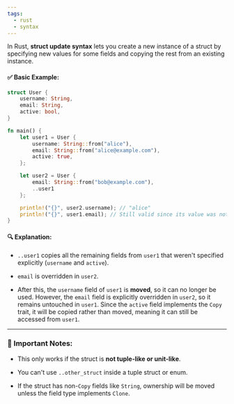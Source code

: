 ```yaml
---
tags:
  - rust
  - syntax
---
```


In Rust, **struct update syntax** lets you create a new instance of a struct by specifying new values for some fields and copying the rest from an existing instance.

#### ✅ Basic Example:

```rust
struct User {
    username: String,
    email: String,
    active: bool,
}

fn main() {
    let user1 = User {
        username: String::from("alice"),
        email: String::from("alice@example.com"),
        active: true,
    };

    let user2 = User {
        email: String::from("bob@example.com"),
        ..user1
    };

    println!("{}", user2.username); // "alice"
    println!("{}", user1.email); // Still valid since its value was not moved out
}
```

#### 🔍 Explanation:

- `..user1` copies all the remaining fields from `user1` that weren't specified explicitly (`username` and `active`).
    
- `email` is overridden in `user2`.
    
- After this, the `username` field of `user1` is **moved**, so it can no longer be used. However, the `email` field is explicitly overridden in `user2`, so it remains untouched in `user1`. Since the `active` field implements the `Copy` trait, it will be copied rather than moved, meaning it can still be accessed from `user1`.
    

---

### 🛑 Important Notes:

- This only works if the struct is **not tuple-like or unit-like**.
    
- You can't use `..other_struct` inside a tuple struct or enum.
    
- If the struct has non-`Copy` fields like `String`, ownership will be moved unless the field type implements `Clone`.
    